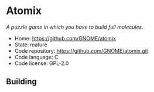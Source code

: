 # Atomix

_A puzzle game in which you have to build full molecules._

- Home: https://github.com/GNOME/atomix
- State: mature
- Code repository: https://github.com/GNOME/atomix.git
- Code language: C
- Code license: GPL-2.0

## Building

